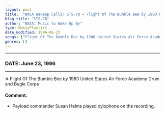 ```yaml
---
layout: post
title:  "NASA Wakeup Calls: STS-78 ✵ Flight Of The Bumble Bee by 1980 United States Air Force Academy Drum and Bugle Corps ✵ June 23, 1996"
blog_title: "STS-78"
author: "NASA: Music to Wake Up By"
type: MusicPlaylist
date_modified: 1996-06-23
songs: ["Flight Of The Bumble Bee by 1980 United States Air Force Academy Drum and Bugle Corps"]
genres: []
---
```


----
### DATE: June 23, 1996
----
✵ Flight Of The Bumble Bee *by* 1980 United States Air Force Academy Drum and Bugle Corps  

#### Comment:
* Payload commander Susan Helms played xylophone on the recording.



<br/>
<center>
	<a target="_blank"
	   href="https://twitter.com/intent/tweet?hashtags=Space,NASA,Playlist,NASAWakeupCalls,SpaceProgram&text=🚀 {{ page.author}}, {{ page.title }}. {{ site.url }}{{ page.url }}&via=nasawakeupcalls"><i class="fab fa-twitter" title="Tweet this page" alt="Tweet this page" style="font-size: 1.3em;"></i></a>
	&nbsp; 	<i class="fas fa-user-astronaut" style="font-size: 1.5em;"></i> &nbsp;
    <a id="custom_amazon_link"
       type="amzn" search="#"
       category="popular music">
    <i class="fab fa-amazon" style="font-size: 1.3em;"></i></a>
</center>

<!-- Randomly resolve an individual entry from a song array -->
<script src="/assets/javascript/seedrandom.min.js"></script>
<script>
  var wake_me_up = ["Flight Of The Bumble Bee by 1980 United States Air Force Academy Drum and Bugle Corps"];
  var prng = new Math.seedrandom();
  function randomSong() {
    song = wake_me_up[Math.floor(Math.random() * wake_me_up.length)];
    var amazon_link = document.getElementById("custom_amazon_link");
    amazon_link.setAttribute("search", song);
  }
  window.onload = randomSong();
</script>
